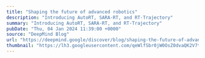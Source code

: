 ```yaml
---
title: "Shaping the future of advanced robotics"
description: "Introducing AutoRT, SARA-RT, and RT-Trajectory"
summary: "Introducing AutoRT, SARA-RT, and RT-Trajectory"
pubDate: "Thu, 04 Jan 2024 11:39:00 +0000"
source: "DeepMind Blog"
url: "https://deepmind.google/discover/blog/shaping-the-future-of-advanced-robotics/"
thumbnail: "https://lh3.googleusercontent.com/qeWlfSbr0jW0OsZ0dvaQK2V7tYM0HtTtwivx-fUJzK4GivdM6kffvNXlSgqOJyjAQWXBCycqF77zT7XDGxIqGvPiCnTqLX_C3VRmXGJIGGW5GAv7YQ=w1200-h630-n-nu"
---
```


